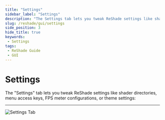 ```yaml
---
title: "Settings"
sidebar_label: "Settings"
description: "The Settings tab lets you tweak ReShade settings like shader directories, menu access keys, FPS meter configurations, or theme settings"
slug: /reshade/gui/settings
side_position: 3
hide_title: true
keywords:
 - Settings
tags:
 - ReShade Guide
 - GUI
---
```


# Settings

The "Settings" tab lets you tweak ReShade settings like shader directories, menu access keys, FPS meter configurations, or theme settings:

---

![Settings Tab](https://assets.martysmods.com/additionalguides/reshade/rsuisettingstab.webp)